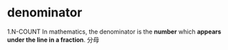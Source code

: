 # denominator

1.N-COUNT In mathematics, the denominator is the **number** which **appears under the line in a fraction**. 分母